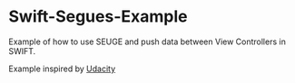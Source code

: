 # Swift-Segues-Example
Example of how to use SEUGE and push data between View Controllers in SWIFT.

Example inspired by [Udacity](https://www.udacity.com)
